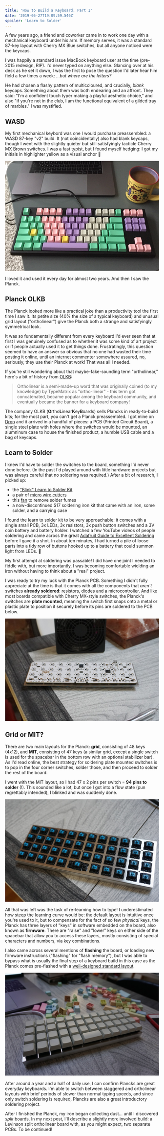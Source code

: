 ```yaml
---
title: 'How to Build a Keyboard, Part 1'
date: '2019-05-27T19:09:59.546Z'
spoiler: 'Learn to Solder'
---
```


A few years ago, a friend and coworker came in to work one day with a mechanical keyboard under his arm. If memory serves, it was a standard 87-key layout with Cherry MX Blue switches, but all anyone noticed were the keycaps.

I was happily a standard issue MacBook keyboard user at the time (pre-2015 redesign, RIP). I'd never typed on anything else. Glancing over at his desk as he set it down, I was the first to pose the question I'd later hear him field a few times a week: _...but where are the letters?_

He had chosen a flashy pattern of multicoloured, and crucially, _blank_ keycaps. Something about them was both endearing and an affront. They said: "I'm a confident touch typer making a playful aesthetic choice," and also "if you're not in the club, I am the functional equivalent of a gilded tray of marbles." I was mystified.

## WASD

My first mechanical keybord was one I would purchase preassembled: a WASD 87-key "v2" build. It (not coincidentally) also had blank keycaps, though I went with the slightly quieter but still satisfyingly tacticle Cherry MX Brown switches. I was a fast typist, but I found myself hedging: I got my initials in highlighter yellow as a visual anchor 💛

![My first mechanical keyboard: WASD 87-key with Cherry MX Brown switches and seafoam green, pink, purple, grey and yellow keycaps](./wasd1.jpg)

I loved it and used it every day for almost two years. And then I saw the Planck.

## Planck OLKB

The Planck looked more like a practical joke than a productivity tool the first time I saw it. Its petite size (40% the size of a typical keyboard) and unusual grid layout ("ortholinear") give the Planck both a strange and satisfyingly symmetrical look.

It was so fundamentally different from every keyboard I'd ever seen that at first I was genuinely confused as to whether it was some kind of art project or if people actually used it to get things done. Frustratingly, this question seemed to have an answer so obvious that no one had wasted their time posting it online, until an internet commenter somewhere assured, no, seriously, they use their Planck at work! That was all I needed.

If you're still wondering about that maybe-fake-sounding term "ortholinear," here's a bit of history from [OLKB](https://olkb.com/reference/primer):

> Ortholinear is a semi-made-up word that was originally coined (to my knowledge) by TypeMatrix as "ortho-linear" - this term got concatenated, became popular among the keyboard community, and eventually became the banner for a keyboard company!

The company OLKB (**O**rtho**L**inear**K**ey**B**oards) sells Plancks in ready-to-build kits; for the most part, you can't get a Planck preassembled. I got mine on [Drop](https://drop.com/buy/planck-mechanical-keyboard) and it arrived in a handful of pieces: a PCB (Printed Circuit Board), a single steel plate with holes where the switches would be mounted, an alumninum case to house the finished product, a humble USB cable and a bag of keycaps.

## Learn to Solder

I knew I'd have to solder the switches to the board, something I'd never done before. (In the past I'd played around with little hardware projects but was always careful that no soldering was required.) After a bit of research, I picked up:

- the ["Blink" Learn to Solder Kit](https://www.amazon.com/gp/product/B017S00DJ2/ref=ppx_yo_dt_b_asin_title_o07_s00?ie=UTF8&psc=1)
- a pair of [micro wire cutters](https://www.amazon.com/gp/product/B00FZPDG1K/ref=ppx_yo_dt_b_asin_title_o06_s00?ie=UTF8&psc=1)
- this [fan](https://www.amazon.com/gp/product/B0711LFYJ1/ref=ppx_yo_dt_b_asin_title_o09_s00?ie=UTF8&psc=1) to remove solder fumes
- a now-discontinued $17 soldering iron kit that came with an iron, some solder, and a carrying case

I found the learn to solder kit to be very approachable: it comes with a single small PCB, 3x LEDs, 3x resistors, 3x push button switches and a 3V coin battery and battery holder. I watched a few YouTube videos of people soldering and came across the great [Adafruit Guide to Excellent Soldering](https://learn.adafruit.com/adafruit-guide-excellent-soldering/common-problems) before I gave it a shot. In about ten minutes, I had turned a pile of loose parts into a tidy row of buttons hooked up to a battery that could summon light from LEDs. 🤯

My first attempt at soldering was passable! I did have one joint I needed to fiddle with, but more importantly, I was becoming comfortable wielding an iron without having to think about a "real" project.

I was ready to try my luck with the Planck PCB. Something I didn't fully appreciate at the time is that it comes with all the components that _aren't_ switches **already soldered**: resistors, diodes and a microcontroller. And like most boards compatible with Cherry MX-style switches, the Planck's switches are **plate mounted**, meaning the switch first snaps onto a metal or plastic plate to position it securely before its pins are soldered to the PCB below.

![Planck build in progress, with switches mounted to the plate and soldered to the PCB. As this was my first build, I didn't take nearly close enough shots to capture the details, but in this case it's for the best :)](./olkb3.jpg)

## Grid or MIT?

There are two main layouts for the Planck: **grid**, consisting of 48 keys (4x12), and **MIT**, consisting of 47 keys (a similar grid, except a single switch is used for the spacebar in the bottom row with an optional stabilizer bar). As I'd read online, the best strategy for soldering plate mounted switches is to pop in the four corner switches, solder those, and then proceed to solder the rest of the board.

I went with the MIT layout, so I had 47 x 2 pins per switch = **94 pins to solder** (!). This sounded like a lot, but once I got into a flow state (pun regrettably intended), I blinked and was suddenly done.

![Planck keyboard, Cherry MX Blue switches soldered and the top plate sitting in the case. No keycaps yet](./olkb4.jpg)

All that was left was the task of re-learning how to type! I underestimated how steep the learning curve would be: the default layout is intuitive once you're used to it, but to compensate for the fact of so few _physical_ keys, the Planck has three layers of "keys" in software embedded on the board, also known as **firmware**. There are "raise" and "lower" keys on either side of the spacebar that allow you to access these layers, mostly consisting of special characters and numbers, via key combinations.

I also came across several mentions of **flashing** the board, or loading new firmware instructions ("flashing" for "flash memory"), but I was able to bypass what is usually the final step of a keyboard build in this case as the Planck comes pre-flashed with a [well-designed standard layout](https://qmk.fm/keyboards/planck/).

![My second keyboard, a Planck OLKB, with beige XDA PBT blank keycaps which have a uniform profile](./olkb2.jpg)

After around a year and a half of daily use, I can confirm Plancks are great everyday keyboards. I'm able to switch between staggered and ortholinear layouts with brief periods of slower than normal typing speeds, and since only switch soldering is required, Plancks are also a great introductory soldering project.

After I finished the Planck, my iron began collecting dust... until I discovered _split_ boards. In my next post, I'll describe a slightly more involved build: a Levinson split ortholinear board with, as you might expect, two separate PCBs. To be continued!
